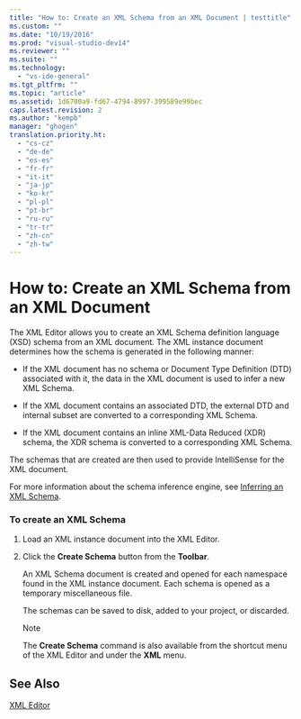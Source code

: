 ```yaml
---
title: "How to: Create an XML Schema from an XML Document | testtitle"
ms.custom: ""
ms.date: "10/19/2016"
ms.prod: "visual-studio-dev14"
ms.reviewer: ""
ms.suite: ""
ms.technology: 
  - "vs-ide-general"
ms.tgt_pltfrm: ""
ms.topic: "article"
ms.assetid: 1d6700a9-fd67-4794-8997-399589e99bec
caps.latest.revision: 2
ms.author: "kempb"
manager: "ghogen"
translation.priority.ht: 
  - "cs-cz"
  - "de-de"
  - "es-es"
  - "fr-fr"
  - "it-it"
  - "ja-jp"
  - "ko-kr"
  - "pl-pl"
  - "pt-br"
  - "ru-ru"
  - "tr-tr"
  - "zh-cn"
  - "zh-tw"
---
```

# How to: Create an XML Schema from an XML Document
The XML Editor allows you to create an XML Schema definition language (XSD) schema from an XML document. The XML instance document determines how the schema is generated in the following manner:  
  
-   If the XML document has no schema or Document Type Definition (DTD) associated with it, the data in the XML document is used to infer a new XML Schema.  
  
-   If the XML document contains an associated DTD, the external DTD and internal subset are converted to a corresponding XML Schema.  
  
-   If the XML document contains an inline XML-Data Reduced (XDR) schema, the XDR schema is converted to a corresponding XML Schema.  
  
 The schemas that are created are then used to provide IntelliSense for the XML document.  
  
 For more information about the schema inference engine, see [Inferring an XML Schema](../Topic/Inferring%20an%20XML%20Schema.md).  
  
### To create an XML Schema  
  
1.  Load an XML instance document into the XML Editor.  
  
2.  Click the **Create Schema** button from the **Toolbar**.  
  
     An XML Schema document is created and opened for each namespace found in the XML instance document. Each schema is opened as a temporary miscellaneous file.  
  
     The schemas can be saved to disk, added to your project, or discarded.  
  
    > [!NOTE]
    >  The **Create Schema** command is also available from the shortcut menu of the XML Editor and under the **XML** menu.  
  
## See Also  
 [XML Editor](../reference/xml-editor.md)
